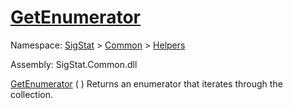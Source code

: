 # [GetEnumerator](./HierarchyElement-100664014.md)

Namespace: [SigStat]() > [Common](./../../README.md) > [Helpers](./../README.md)

Assembly: SigStat.Common.dll

[GetEnumerator](./HierarchyElement-100664014.md) (  )              Returns an enumerator that iterates through the collection.
